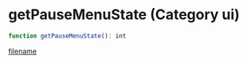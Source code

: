 # getPauseMenuState (Category ui)

```js
function getPauseMenuState(): int
```

[filename](getPauseMenuState_m.md ':include')